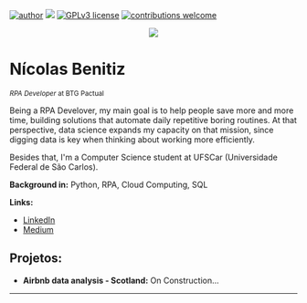 [![author](https://img.shields.io/badge/author-nicolasb-red.svg)]([https://www.linkedin.com/in/carlosfab](https://www.linkedin.com/in/nicolasbenitiz/)) [![](https://img.shields.io/badge/python-3.7+-blue.svg)](https://www.python.org/downloads/release/python-365/) [![GPLv3 license](https://img.shields.io/badge/License-GPLv3-blue.svg)](http://perso.crans.org/besson/LICENSE.html) [![contributions welcome](https://img.shields.io/badge/contributions-welcome-brightgreen.svg?style=flat)](https://github.com/nicolasbenitiz)

<p align="center">
  <img src="[banner.png](https://github.com/nicolasbenitiz/data_science/blob/main/NICOLAS%20BENITIZ.png)" >
</p>

# Nícolas Benitiz
<sub>*RPA Developer* at BTG Pactual</sub>

Being a RPA Develover, my main goal is to help people save more and more time, building solutions that automate daily repetitive boring routines.
At that perspective, data science expands my capacity on that mission, since digging data is key when thinking about working more efficiently.

Besides that, I'm a Computer Science student at UFSCar (Universidade Federal de São Carlos).

**Background in:** Python, RPA, Cloud Computing, SQL

**Links:**
* [LinkedIn](https://www.linkedin.com/in/nicolasbenitiz/)
* [Medium](https://medium.com/@nicolas.benitiz)


## Projetos:

* **Airbnb data analysis - Scotland:** On Construction...

---




